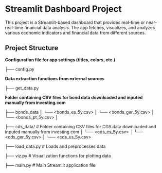 # Streamlit Dashboard Project

This project is a Streamlit-based dashboard that provides real-time or near-real-time financial data analysis. The app fetches, visualizes, and analyzes various economic indicators and financial data from different sources.

## Project Structure

**Configuration file for app settings (titles, colors, etc.)**

├── config.py 

**Data extraction functions from external sources**

├── get_data.py

**Folder containing CSV files for bond data downloaded and inputed manually from investing.com**

├── bonds_data │ └── <bonds_es_5y.csv> │ └── <bonds_ger_5y.csv> │ └── <bonds_pt_5y.csv> │

├── cds_data/ # Folder containing CSV files for CDS data downloaded and inputed manually from investing.com │ └── <cds_es_5y.csv> │ └── <cds_ger_5y.csv> │ └── <cds_us_5y.csv> 

├── load_data.py # Loads and preprocesses data 

├── viz.py # Visualization functions for plotting data

├── main.py # Main Streamlit application file



